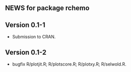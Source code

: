 ## NEWS for package **rchemo**

## **Version 0.1-1**

- Submission to CRAN.

## **Version 0.1-2**

- bugfix R/plotjit.R; R/plotscore.R; R/plotxy.R; R/selwold.R.